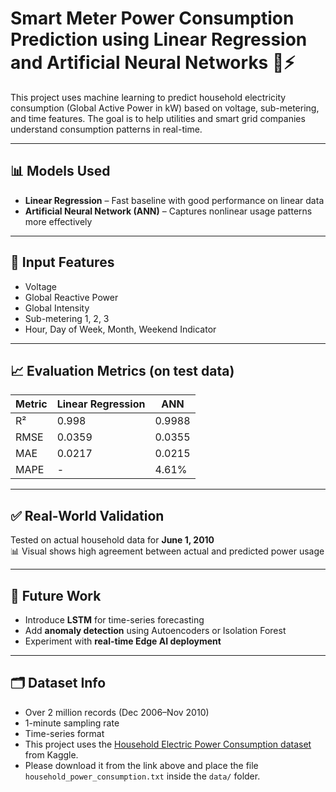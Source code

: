 # Smart Meter Power Consumption Prediction using Linear Regression and Artificial Neural Networks 🔌⚡

This project uses machine learning to predict household electricity consumption (Global Active Power in kW) based on voltage, sub-metering, and time features. The goal is to help utilities and smart grid companies understand consumption patterns in real-time.

---

## 📊 Models Used
- **Linear Regression** – Fast baseline with good performance on linear data
- **Artificial Neural Network (ANN)** – Captures nonlinear usage patterns more effectively

---

## 🧠 Input Features
- Voltage
- Global Reactive Power
- Global Intensity
- Sub-metering 1, 2, 3
- Hour, Day of Week, Month, Weekend Indicator

---

## 📈 Evaluation Metrics (on test data)
| Metric | Linear Regression | ANN |
|--------|-------------------|-----|
| R²     | 0.998             | 0.9988 |
| RMSE   | 0.0359            | 0.0355 |
| MAE    | 0.0217            | 0.0215 |
| MAPE   | -                 | 4.61% |

---

## ✅ Real-World Validation
Tested on actual household data for **June 1, 2010**  
📊 Visual shows high agreement between actual and predicted power usage

---

## 🔧 Future Work
- Introduce **LSTM** for time-series forecasting
- Add **anomaly detection** using Autoencoders or Isolation Forest
- Experiment with **real-time Edge AI deployment**

---

## 🗂️ Dataset Info
- Over 2 million records (Dec 2006–Nov 2010)
- 1-minute sampling rate
- Time-series format
- This project uses the [Household Electric Power Consumption dataset](https://www.kaggle.com/datasets/uciml/electric-power-consumption-data-set) from Kaggle.
- Please download it from the link above and place the file `household_power_consumption.txt` inside the `data/` folder.